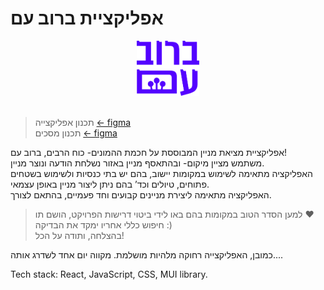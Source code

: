 # אפליקציית **ברוב עם**

<div style="text-align: center;">
  <img src="public/berov_am_logo.svg" width=20% alt="Your Image Description">
</div><br>

>תכנון אפליקצייה [← figma](https://www.figma.com/file/ZVR8LMlZ359l9Lg1MpouCu/planing?type=whiteboard&t=v2nRiir6UPkVz0Uy-1)  
>תכנון מסכים [← figma](https://www.figma.com/file/tSH3mW9se9HT9Zz0nJ4oJs/App-Screens?type=design&mode=design&t=1kAnJtjFotGIWbCe-1)

אפליקציית מציאת מניין המבוססת על חכמת ההמונים- כוח הרבים, ברוב עם!  
משתמש מציין מיקום- ובהתאסף מניין באזור נשלחת הודעה ונוצר מניין.  
האפליקציה מתאימה לשימוש במקומות יישוב, בהם יש בתי כנסיות ולשימוש בשטחים פתוחים, טיולים וכד’ בהם ניתן ליצור מניין באופן עצמאי.  
האפליקציה מתאימה ליצירת מניינים קבועים וחד פעמיים, בהתאם לצורך.

>למען הסדר הטוב במקומות בהם באו לידי ביטוי דרישות הפרויקט, הושם תו ♥  
חיפוש כללי אחריו ימקד את הבדיקה :)  
בהצלחה, ותודה על הכל!

כמובן, האפליקצייה רחוקה מלהיות מושלמת.  מקווה יום אחד לשדרג אותה....


Tech stack: React, JavaScript, CSS, MUI library.